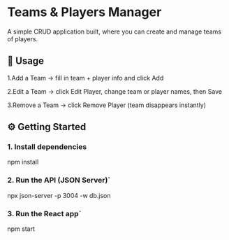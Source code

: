 # Teams & Players Manager

A simple CRUD application built, where you can create and manage teams of players.

## 🚀 Usage

1.Add a Team → fill in team + player info and click Add

2.Edit a Team → click Edit Player, change team or player names, then Save

3.Remove a Team → click Remove Player (team disappears instantly)

## ⚙️ Getting Started

### 1. Install dependencies
npm install

### 2. Run the API (JSON Server)`
npx json-server -p 3004 -w db.json

### 3. Run the React app`
npm start
